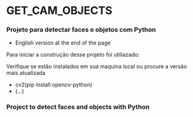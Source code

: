 # GET_CAM_OBJECTS

### Projeto para detectar faces e objetos com Python

- English version at the end of the page

Para iniciar a construção desse projeto foi utiliazado:

Verifique se estão instalados em sua maquina local ou procure a versão mais atualizada

- cv2(pip install opencv-python)
- (...)


### Project to detect faces and objects with Python
